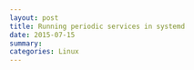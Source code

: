 ```yaml
---
layout: post
title: Running periodic services in systemd
date: 2015-07-15
summary: 
categories: Linux
---
```

